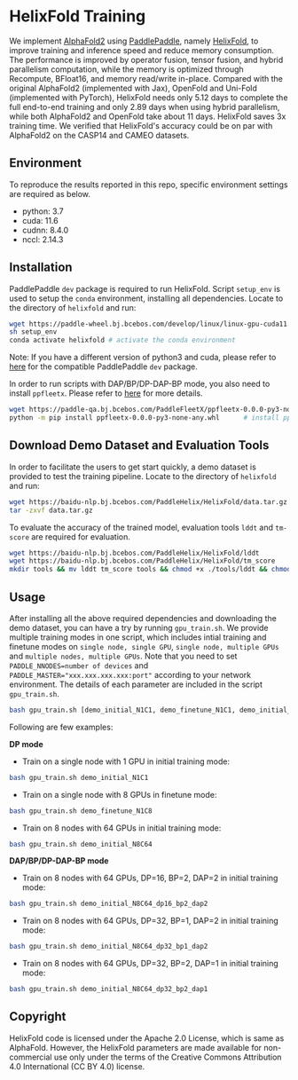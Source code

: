 # HelixFold Training

We implement [AlphaFold2](https://doi.org/10.1038/s41586-021-03819-2) using [PaddlePaddle](https://github.com/paddlepaddle/paddle), namely [HelixFold](https://arxiv.org/abs/2207.05477), to improve training and inference speed and reduce memory consumption. The performance is improved by operator fusion, tensor fusion, and hybrid parallelism computation, while the memory is optimized through Recompute, BFloat16, and memory read/write in-place. Compared with the original AlphaFold2 (implemented with Jax), OpenFold and Uni-Fold (implemented with PyTorch), HelixFold needs only 5.12 days to complete the full end-to-end training and only 2.89 days when using hybrid parallelism, while both AlphaFold2 and OpenFold take about 11 days. HelixFold saves 3x training time. We verified that HelixFold's accuracy could be on par with AlphaFold2 on the CASP14 and CAMEO datasets.

## Environment

To reproduce the results reported in this repo, specific environment settings are required as below. 

- python: 3.7
- cuda: 11.6
- cudnn: 8.4.0
- nccl: 2.14.3

## Installation

PaddlePaddle `dev` package is required to run HelixFold. Script `setup_env` is used to setup the `conda` environment, installing all dependencies. Locate to the directory of `helixfold` and run:
```bash
wget https://paddle-wheel.bj.bcebos.com/develop/linux/linux-gpu-cuda11.6-cudnn8.4.0-mkl-gcc8.2-avx/paddlepaddle_gpu-0.0.0.post116-cp37-cp37m-linux_x86_64.whl
sh setup_env
conda activate helixfold # activate the conda environment
```
Note: If you have a different version of python3 and cuda, please refer to [here](https://www.paddlepaddle.org.cn/whl/linux/gpu/develop.html) for the compatible PaddlePaddle `dev` package.

In order to run scripts with DAP/BP/DP-DAP-BP mode, you also need to install `ppfleetx`. Please refer to [here](https://github.com/PaddlePaddle/PaddleFleetX/tree/develop/projects/protein_folding) for more details.
```bash
wget https://paddle-qa.bj.bcebos.com/PaddleFleetX/ppfleetx-0.0.0-py3-none-any.whl
python -m pip install ppfleetx-0.0.0-py3-none-any.whl  	   # install ppfleetx
```

## Download Demo Dataset and Evaluation Tools

In order to facilitate the users to get start quickly, a demo dataset is provided to test the training pipeline. Locate to the directory of `helixfold` and run:
```bash
wget https://baidu-nlp.bj.bcebos.com/PaddleHelix/HelixFold/data.tar.gz
tar -zxvf data.tar.gz
```

To evaluate the accuracy of the trained model, evaluation tools `lddt` and `tm-score` are required for evaluation.
```bash
wget https://baidu-nlp.bj.bcebos.com/PaddleHelix/HelixFold/lddt
wget https://baidu-nlp.bj.bcebos.com/PaddleHelix/HelixFold/tm_score
mkdir tools && mv lddt tm_score tools && chmod +x ./tools/lddt && chmod +x ./tools/tm_score
```

## Usage

After installing all the above required dependencies and downloading the demo dataset, you can have a try by running `gpu_train.sh`. We provide multiple training modes in one script, which includes intial training and finetune modes on `single node, single GPU`, `single node, multiple GPUs` and `multiple nodes, multiple GPUs`. Note that you need to set `PADDLE_NNODES=number of devices` and `PADDLE_MASTER="xxx.xxx.xxx.xxx:port"` according to your network environment. The details of each parameter are included in the script `gpu_train.sh`.

```bash
bash gpu_train.sh [demo_initial_N1C1, demo_finetune_N1C1, demo_initial_N1C8, demo_finetune_N1C8, demo_initial_N8C64, demo_finetune_N8C64, demo_initial_N8C64_dp16_bp2_dap2, demo_initial_N8C64_dp32_bp1_dap2, demo_initial_N8C64_dp32_bp2_dap1]
```

Following are few examples:

**DP mode**

* Train on a single node with 1 GPU in initial training mode:
```bash
bash gpu_train.sh demo_initial_N1C1
```

* Train on a single node with 8 GPUs in finetune mode:
```bash
bash gpu_train.sh demo_finetune_N1C8
```

* Train on 8 nodes with 64 GPUs in initial training mode:
```bash
bash gpu_train.sh demo_initial_N8C64
```

**DAP/BP/DP-DAP-BP mode**

* Train on 8 nodes with 64 GPUs, DP=16, BP=2, DAP=2 in initial training mode:
```bash
bash gpu_train.sh demo_initial_N8C64_dp16_bp2_dap2
```

* Train on 8 nodes with 64 GPUs, DP=32, BP=1, DAP=2 in initial training mode:
```bash
bash gpu_train.sh demo_initial_N8C64_dp32_bp1_dap2
```

* Train on 8 nodes with 64 GPUs, DP=32, BP=2, DAP=1 in initial training mode:
```bash
bash gpu_train.sh demo_initial_N8C64_dp32_bp2_dap1
```

## Copyright

HelixFold code is licensed under the Apache 2.0 License, which is same as AlphaFold. However, the HelixFold parameters are made available for non-commercial use only under the terms of the Creative Commons Attribution 4.0 International (CC BY 4.0) license.
